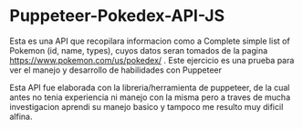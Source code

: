 # Puppeteer-Pokedex-API-JS
Esta es una API que recopilara informacion como a Complete simple list of Pokemon (id, name, types), cuyos datos seran tomados de la pagina https://www.pokemon.com/us/pokedex/ . Este ejercicio es una prueba para ver el manejo y desarrollo de habilidades con Puppeteer

Esta API fue elaborada con la libreria/herramienta de puppeteer, de la cual antes no tenia experiencia ni manejo con la misma pero a traves de mucha investigacion aprendi su manejo basico y tampoco me resulto muy dificil alfina.

